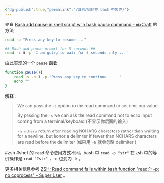 ```yaml
---
{"dg-publish":true,"permalink":"/其他/如何在 bash 中暂停/"}
---
```



来自 [Bash add pause in shell script with bash pause command - nixCraft](https://www.cyberciti.biz/tips/linux-unix-pause-command.html) 的方法

```bash
read -p "Press any key to resume ..."

## Bash add pause prompt for 5 seconds ##
read -t 5 -p "I am going to wait for 5 seconds only ..."
```

由此实现的一个 `pause` 函数

```bash
function pause(){
	read -s -n 1 -p "Press any key to continue . . ."
	echo ""
}
```

解释：

> We can pass the `-t` option to the read command to set time out value.
> 
> By passing the `-s` we can ask the read command not to echo input coming from a terminal/keyboard (不显示你后面的输入)
> 
> `-n nchars`  return after reading NCHARS characters rather than waiting for a newline, but honor a delimiter if fewer than NCHARS characters are read before the delimiter (如果用 `-N` 就会忽略 delimiter )

#zsh #shell 的 `read` 命令使用方式不同，bash 中 `read -p "str"` 在 zsh 中的等价操作是 `read "?str"` ，`-n` 也变为 `-k` 。

更多相关信息参考 [ZSH: Read command fails within bash function "read:1: -p: no coprocess" - Super User](https://superuser.com/a/556006) 。